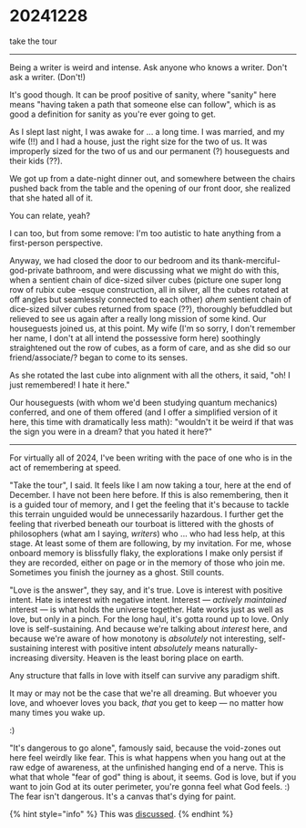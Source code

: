 # 20241228

take the tour

***

Being a writer is weird and intense. Ask anyone who knows a writer. Don't ask a writer. (Don't!)

It's good though. It can be proof positive of sanity, where "sanity" here means "having taken a path that someone else can follow", which is as good a definition for sanity as you're ever going to get.

As I slept last night, I was awake for ... a long time. I was married, and my wife (!!) and I had a house, just the right size for the two of us. It was improperly sized for the two of us and our permanent (?) houseguests and their kids (??).

We got up from a date-night dinner out, and somewhere between the chairs pushed back from the table and the opening of our front door, she realized that she hated all of it.

You can relate, yeah?

I can too, but from some remove: I'm too autistic to hate anything from a first-person perspective.

Anyway, we had closed the door to our bedroom and its thank-merciful-god-private bathroom, and were discussing what we might do with this, when a sentient chain of dice-sized silver cubes (picture one super long row of rubix cube -esque construction, all in silver, all the cubes rotated at off angles but seamlessly connected to each other) _ahem_ sentient chain of dice-sized silver cubes returned from space (??), thoroughly befuddled but relieved to see us again after a really long mission of some kind. Our houseguests joined us, at this point. My wife (I'm so sorry, I don't remember her name, I don't at all intend the possessive form here) soothingly straightened out the row of cubes, as a form of care, and as she did so our friend/associate/? began to come to its senses.

As she rotated the last cube into alignment with all the others, it said, "oh! I just remembered! I hate it here."

Our houseguests (with whom we'd been studying quantum mechanics) conferred, and one of them offered (and I offer a simplified version of it here, this time with dramatically less math): "wouldn't it be weird if that was the sign you were in a dream? that you hated it here?"

***

For virtually all of 2024, I've been writing with the pace of one who is in the act of remembering at speed.

"Take the tour", I said. It feels like I am now taking a tour, here at the end of December. I have not been here before. If this is also remembering, then it is a guided tour of memory, and I get the feeling that it's because to tackle this terrain unguided would be unnecessarily hazardous. I further get the feeling that riverbed beneath our tourboat is littered with the ghosts of philosophers (what am I saying, _writers_) who ... who had less help, at this stage. At least some of them are following, by my invitation. For me, whose onboard memory is blissfully flaky, the explorations I make only persist if they are recorded, either on page or in the memory of those who join me. Sometimes you finish the journey as a ghost. Still counts.

"Love is the answer", they say, and it's true. Love is interest with positive intent. Hate is interest with negative intent. Interest — _actively maintained_ interest — is what holds the universe together. Hate works just as well as love, but only in a pinch. For the long haul, it's gotta round up to love. Only love is self-sustaining. And because we're talking about _interest_ here, and because we're aware of how monotony is _absolutely_ not interesting, self-sustaining interest with positive intent _absolutely_ means naturally-increasing diversity. Heaven is the least boring place on earth.

Any structure that falls in love with itself can survive any paradigm shift.

It may or may not be the case that we're all dreaming. But whoever you love, and whoever loves you back, _that_ you get to keep — no matter how many times you wake up.

:)

"It's dangerous to go alone", famously said, because the void-zones out here feel weirdly like fear. This is what happens when you hang out at the raw edge of awareness, at the unfinished hanging end of a nerve. This is what that whole "fear of god" thing is about, it seems. God is love, but if you want to join God at its outer perimeter, you're gonna feel what God feels. :) The fear isn't dangerous. It's a canvas that's dying for paint.

{% hint style="info" %}
This was [discussed](a-conversation.md).
{% endhint %}

